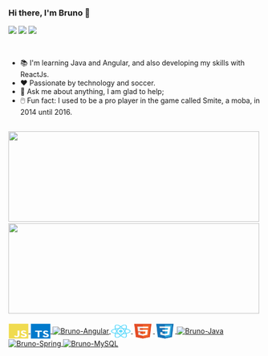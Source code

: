 ### Hi there, I'm Bruno 👋




 <div> 
  <a href="https://www.instagram.com/bruno.araujo23/" target="_blank"><img src="https://img.shields.io/badge/-Instagram-%23E4405F?style=for-the-badge&logo=instagram&logoColor=white" target="_blank" height="25"></a>
  <a href="https://www.linkedin.com/in/brunoaoliveira" target="_blank"><img src="https://img.shields.io/badge/-LinkedIn-%230077B5?style=for-the-badge&logo=linkedin&logoColor=white" target="_blank" height="25"></a> 
    <a href="mailto:brunoaraujo2395@outlook.com" target="_blank"><img src="https://img.shields.io/badge/Microsoft_Outlook-0078D4?style=for-the-badge&logo=microsoft-outlook&logoColor=white" target="_blank" height="25"></a> 
</div>


&nbsp;




- 📚 I'm learning Java and Angular, and also developing my skills with ReactJs.
- ❤️ Passionate by technology and soccer.
- 💬 Ask me about anything, I am glad to help;
- 🖱️ Fun fact: I used to be a pro player in the game called Smite, a moba, in 2014 until 2016.

##


<div>
  <a href="https://github.com/BrunoAraujooDev">
  <img height="180em" width="500rem" src="https://github-readme-stats.vercel.app/api?username=BrunoAraujooDev&show_icons=true&theme=radical&include_all_commits=true&count_private=true"/>
  <img height="180em" width="500rem"   src="https://github-readme-stats.vercel.app/api/top-langs/?username=BrunoAraujooDev&layout=compact&langs_count=7&theme=radical"/>
</div>
  
  
 <div style="display: inline_block"><br>
  <img align="center" alt="Bruno-Js" height="30" width="40" src="https://raw.githubusercontent.com/devicons/devicon/master/icons/javascript/javascript-plain.svg">
  <img align="center" alt="Bruno-Ts" height="30" width="40" src="https://raw.githubusercontent.com/devicons/devicon/master/icons/typescript/typescript-plain.svg">
   <img align="center" alt="Bruno-Angular" height="30" width="40" src="https://cdn.jsdelivr.net/gh/devicons/devicon/icons/angularjs/angularjs-original.svg" />
  <img align="center" alt="Bruno-React" height="30" width="40" src="https://raw.githubusercontent.com/devicons/devicon/master/icons/react/react-original.svg">
  <img align="center" alt="Bruno-HTML" height="30" width="40" src="https://raw.githubusercontent.com/devicons/devicon/master/icons/html5/html5-original.svg">
  <img align="center" alt="Bruno-CSS" height="30" width="40" src="https://raw.githubusercontent.com/devicons/devicon/master/icons/css3/css3-original.svg">
  <img align="center" alt="Bruno-Java" height="30" width="40" src="https://cdn.jsdelivr.net/gh/devicons/devicon/icons/java/java-original-wordmark.svg">
  <img align="center" alt="Bruno-Spring" height="30" width="40" src="https://cdn.jsdelivr.net/gh/devicons/devicon/icons/spring/spring-original.svg">
  <img align="center" alt="Bruno-MySQL" height="30" width="40" src="https://cdn.jsdelivr.net/gh/devicons/devicon/icons/mysql/mysql-original.svg">    
</div>

 
  
 
